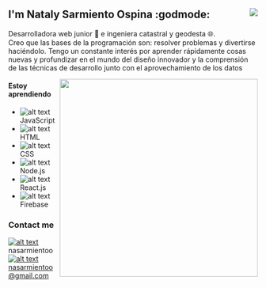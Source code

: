 ## I'm Nataly Sarmiento Ospina :godmode: <img align="right" src="https://visitor-badge.glitch.me/badge?page_id=https://github.com/nasarmientoo">

Desarrolladora web junior :toolbox:  e ingeniera catastral y geodesta :globe_with_meridians:. <br />
Creo que las bases de la programación son: resolver problemas y divertirse haciéndolo. Tengo un constante interés por aprender rápidamente cosas nuevas y profundizar en el mundo del diseño innovador y la comprensión de las técnicas de desarrollo junto con el aprovechamiento de los datos

<img align="right" width="400" src="http://github-readme-streak-stats.herokuapp.com?user=nasarmientoo&theme=gruvbox_duo">

#### Estoy aprendiendo                                                                             
 * ![alt text][1.3] JavaScript                          
 * ![alt text][1.4] HTML                                                                                                                                           
 * ![alt text][1.5] CSS                                
 * ![alt text][1.6] Node.js                                                                                                                                          
 * ![alt text][1.7] React.js                                                                                                                                         
 * ![alt text][1.8] Firebase                                                                                                                                         

### Contact me

[![alt text][1.1]][1] nasarmientoo <br />
[![alt text][1.2]][2] nasarmientoo@gmail.com <br />

[1.1]: https://user-images.githubusercontent.com/72315710/126590347-c465b4d8-31a3-4d82-937e-9faeb0e56d91.png
[1.2]: https://user-images.githubusercontent.com/72315710/126590969-2a0c2592-aebd-485a-9ce8-3fbd7ff44ab2.png
[1.3]: https://user-images.githubusercontent.com/72315710/126600141-4245abb1-71d9-4c78-9ebe-e72c8659c230.png
[1.4]: https://user-images.githubusercontent.com/72315710/126600403-f27b8543-409d-4d7d-be7b-a3a9006ef09e.png
[1.5]: https://user-images.githubusercontent.com/72315710/126600436-b666a731-e6c5-4da6-859f-2cc799a89573.png
[1.6]: https://user-images.githubusercontent.com/72315710/126600472-b5057b22-8735-497a-a014-59affb99e37e.png
[1.7]: https://user-images.githubusercontent.com/72315710/126600505-0dd428cd-28e6-4284-adb0-1e7701e35b6d.png
[1.8]: https://user-images.githubusercontent.com/72315710/126600548-9859f3a6-5ba6-43c1-a949-72873357ba0f.png

[1]: https://www.linkedin.com/in/nasarmientoo/
[2]: https://mail.google.com/mail/u/0/#inbox

